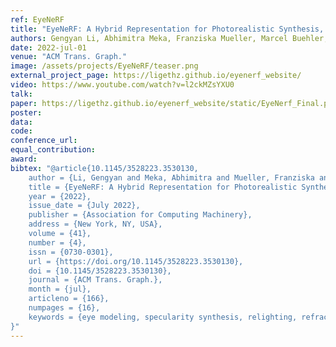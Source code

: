 ```yaml
---
ref: EyeNeRF
title: "EyeNeRF: A Hybrid Representation for Photorealistic Synthesis, Animation and Relighting of Human Eyes"
authors: Gengyan Li, Abhimitra Meka, Franziska Mueller, Marcel Buehler, Otmar Hilliges, Thabo Beeler
date: 2022-jul-01
venue: "ACM Trans. Graph."
image: /assets/projects/EyeNeRF/teaser.png
external_project_page: https://ligethz.github.io/eyenerf_website/
video: https://www.youtube.com/watch?v=l2ckMZsYXU0
talk: 
paper: https://ligethz.github.io/eyenerf_website/static/EyeNerf_Final.pdf
poster: 
data: 
code: 
conference_url: 
equal_contribution: 
award: 
bibtex: "@article{10.1145/3528223.3530130,
	author = {Li, Gengyan and Meka, Abhimitra and Mueller, Franziska and Buehler, Marcel C. and Hilliges, Otmar and Beeler, Thabo},
	title = {EyeNeRF: A Hybrid Representation for Photorealistic Synthesis, Animation and Relighting of Human Eyes},
	year = {2022},
	issue_date = {July 2022},
	publisher = {Association for Computing Machinery},
	address = {New York, NY, USA},
	volume = {41},
	number = {4},
	issn = {0730-0301},
	url = {https://doi.org/10.1145/3528223.3530130},
	doi = {10.1145/3528223.3530130},
	journal = {ACM Trans. Graph.},
	month = {jul},
	articleno = {166},
	numpages = {16},
	keywords = {eye modeling, specularity synthesis, relighting, refraction, pose optimization, HDR rendering, model fitting, volumetric rendering, geometry deformation modeling, differentiable rendering, novel view synthesis, neural rendering, NeRF, regazing}
}"
---
```


